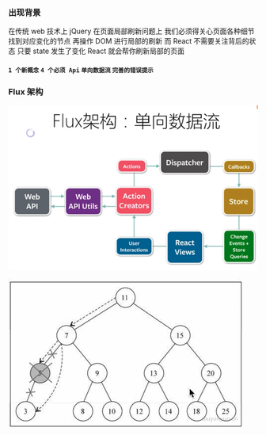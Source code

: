 ### 出现背景
在传统 web 技术上 jQuery 在页面局部刷新问题上 我们必须得关心页面各种细节 找到对应变化的节点 再操作 DOM 进行局部的刷新
而 React 不需要关注背后的状态 只要 state 发生了变化 React 就会帮你刷新局部的页面  
#### `1 个新概念` `4 个必须 Api` `单向数据流` `完善的错误提示`

### Flux 架构 
![](https://github.com/heliosneverend/web/blob/master/assets/react_1.png)

![](../assets/delete02.jpg)